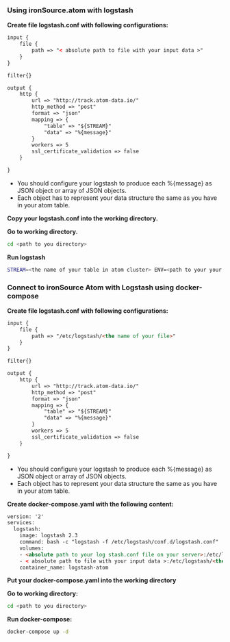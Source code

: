 ### Using ironSource.atom with logstash

__Create file logstash.conf with following configurations:__
```html
input {
    file {
        path => "< absolute path to file with your input data >"
    }
}

filter{}

output {
    http {
        url => "http://track.atom-data.io/"
        http_method => "post"
        format => "json"
        mapping => {
            "table" => "${STREAM}"
            "data" => "%{message}"
        }
        workers => 5
        ssl_certificate_validation => false
    }

}
```
* You should configure your logstash to produce  each %{message} as JSON object or array of JSON objects. 
* Each object has to represent your data structure the same as you have in your atom table.

__Copy your logstash.conf into the working directory.__

__Go to working directory.__
```bash
cd <path to you directory>
```
__Run logstash__
```bash
STREAM=<the name of your table in atom cluster> ENV=<path to your your working directory> logstash --allow-env -f logstash.conf

```


### Connect to ironSource Atom with Logstash using docker-compose

__Create file logstash.conf with following configurations:__
```html
input {
    file {
        path => "/etc/logstash/<the name of your file>"
    }
}

filter{}

output {
    http {
        url => "http://track.atom-data.io/"
        http_method => "post"
        format => "json"
        mapping => {
            "table" => "${STREAM}"
            "data" => "%{message}"
        }
        workers => 5
        ssl_certificate_validation => false
    }

}
```
* You should configure your logstash to produce  each %{message} as JSON object or array of JSON objects. 
* Each object has to represent your data structure the same as you have in your atom table.

__Create docker-compose.yaml with the following content:__
```html
version: '2'
services:
  logstash:
    image: logstash 2.3
    command: bash -c "logstash -f /etc/logstash/conf.d/logstash.conf"
    volumes: 
    - <absolute path to your log stash.conf file on your server>:/etc/logstash/conf.d/logstash.conf
    - < absolute path to file with your input data >:/etc/logstash/<the name of your file>
    container_name: logstash-atom
```
__Put your docker-compose.yaml into the working directory__

__Go to working directory:__
```bash
cd <path to you directory>
```
__Run docker-compose:__
```bash
docker-compose up -d
```
